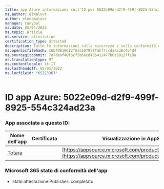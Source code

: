 ```yaml
---
title: app Azure informazioni sull'ID per 5022e09d-d2f9-499f-8925-554c324ad23a
ms.author: elmalova
author: elenamalova
manager: tonybal
ms.date: 05/04/2022
ms.topic: article
ms.service: attestation
certification_type: attested
description: Tutte le informazioni sulla sicurezza e sulla conformità disponibili per 5022e09d-d2f9-499f-8925-554c324ad23a.
ms.openlocfilehash: c0bf0819612f8a510797ffdbf7ccdaa538c434d4
ms.sourcegitcommit: 7a7de9f48f6cf5b6acd435412477b6a59127f19a
ms.translationtype: MT
ms.contentlocale: it-IT
ms.lasthandoff: 05/05/2022
ms.locfileid: "65223367"
---
```

# <a name="azure-app-id-5022e09d-d2f9-499f-8925-554c324ad23a"></a>ID app Azure: 5022e09d-d2f9-499f-8925-554c324ad23a


### <a name="apps-associated-with-this-id"></a>App associate a questo ID:
| **Nome dell'app** | **Certificata** | **Visualizzazione in AppSource** |
|--------------|---------------|-----------------------|
| [Totara](../forward/WA200003222.md) |  | [https://appsource.microsoft.com/product/office/WA200003222](https://appsource.microsoft.com/product/office/WA200003222) |

### <a name="microsoft-365-app-compliance-status"></a>Microsoft 365 stato di conformità dell'app
- stato attestazione Publisher: completato
